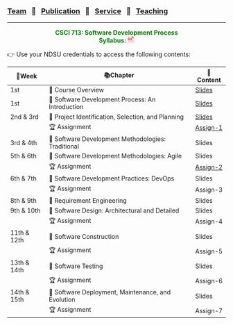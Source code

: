 ### [Team](stamlab.md) &nbsp;&nbsp;🌴&nbsp;&nbsp; [Publication](publications.md) &nbsp;&nbsp;🌴&nbsp;&nbsp; [Service](services.md) &nbsp;&nbsp;🌴&nbsp;&nbsp; [Teaching](teaching.md)
***
<style type="text/css">
.center{
  text-align:center; 
  display:block;
}
.centerImg {
  display: block;
  margin-left: 170px;  
}
</style>

<p class="center" style="color:green;">
<b>CSCI 713: Software Development Process</b> <br>
<b>Syllabus: <a href="teaching/syllabus/713SDP.pdf" target="_blank"><img src="assets/img/pdficon.png" width="15" height="15"></a></b> 
</p>
👉 Use your NDSU credentials to access the following contents:

| 📅Week      | 📚Chapter                                          | 📁Content                                                                                                                                 | 
|-------------|----------------------------------------------------|-------------------------------------------------------------------------------------------------------------------------------------------|
| 1st         | 🔖 Course Overview                                 | <a href="https://docs.google.com/presentation/d/1UIrjQ6yi5ytBJATXIjBz4rrx4p9TMpu-cjUzvg-jzFU/edit?usp=sharing" target="_blank">Slides</a> |
| 1st         | 🔖 Software Development Process: An Introduction   | <a href="https://docs.google.com/presentation/d/1xmyOZ0OL-KlCqQTVQGVrmrPxFsoqG4HfLqyupNkMmoQ/edit?usp=sharing" target="_blank">Slides</a> |
| 2nd & 3rd   | 🔖 Project Identification, Selection, and Planning | <a href="https://docs.google.com/presentation/d/1O3vJXh2sZequb0sPPb8fLDvoYdnBtJjVMkkbo7ZFVxU/edit?usp=sharing" target="_blank">Slides</a> |
|             | 🏆 Assignment                                      | <a href="https://docs.google.com/document/d/13UyyI88Wv_f6qSsLirgPhHzEf0I-x4AbjXJQfnhpKfo/edit?usp=sharing" target="_blank">Assign-1</a>   |
| 3rd & 4th   | 🔖 Software Development Methodologies: Traditional | Slides                                                                                                                                    |
| 5th & 6th   | 🔖 Software Development Methodologies: Agile       | Slides                                                                                                                                    |
|             | 🏆 Assignment                                      | <a href="https://docs.google.com/document/d/1SS7TylUzCdWzeD-bJ3L2bJbYnhgTCXQXoC_Une4jaq4/edit?usp=sharing" target="_blank">Assign-2</a>   |
| 6th & 7th   | 🔖 Software Development Practices: DevOps          | Slides                                                                                                                                    |
|             | 🏆 Assignment                                      | Assign-3                                                                                                                                  |
| 8th & 9th   | 🔖 Requirement Engineering                         | Slides                                                                                                                                    |
| 9th & 10th  | 🔖 Software Design: Architectural and Detailed     | Slides                                                                                                                                    |
|             | 🏆 Assignment                                      | Assign-4                                                                                                                                  |
| 11th & 12th | 🔖 Software Construction                           | Slides                                                                                                                                    |
|             | 🏆 Assignment                                      | Assign-5                                                                                                                                  |
| 13th & 14th | 🔖 Software Testing                                | Slides                                                                                                                                    |
|             | 🏆 Assignment                                      | Assign-6                                                                                                                                  |
| 14th & 15th | 🔖 Software Deployment, Maintenance, and Evolution | Slides                                                                                                                                    |
|             | 🏆 Assignment                                      | Assign-7                                                                                                                                  |

